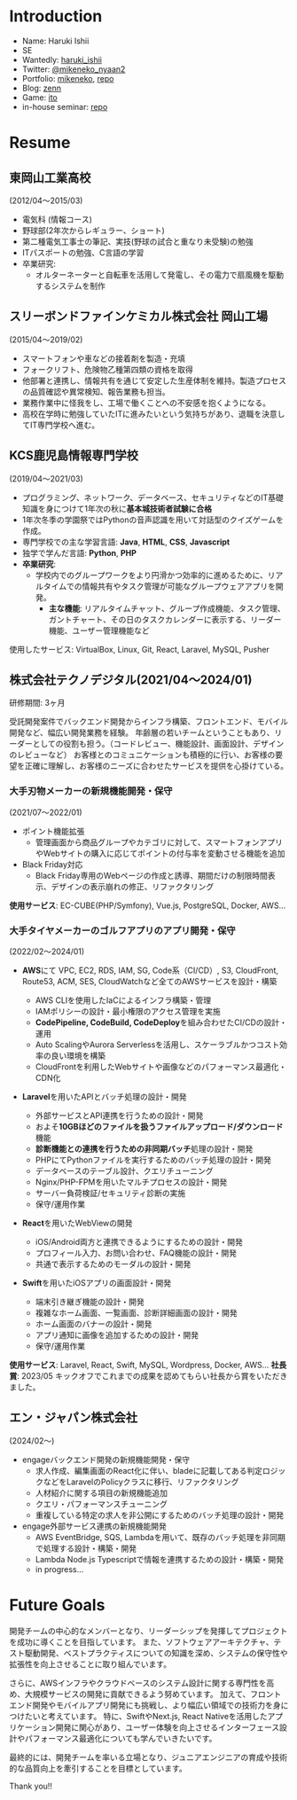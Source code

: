 # Introduction
- Name: Haruki Ishii
- SE
- Wantedly: [haruki_ishii](https://www.wantedly.com/id/haruki_ishii_mike)
- Twitter: [@mikeneko_nyaan2](https://twitter.com/@mikeneko_nyaan2)
- Portfolio: [mikeneko](https://mike-neko-507.vercel.app/), [repo](https://github.com/haru507/mike_neko_507)
- Blog: [zenn](https://zenn.dev/haru507)
- Game: [ito](https://github.com/haru507/ito)
- in-house seminar: [repo](https://github.com/haru507/study_meet_app)

# Resume
## 東岡山工業高校
(2012/04〜2015/03)
- 電気科 (情報コース)
- 野球部(2年次からレギュラー、ショート)
- 第二種電気工事士の筆記、実技(野球の試合と重なり未受験)の勉強
- ITパスポートの勉強、C言語の学習
- 卒業研究:
  - オルターネーターと自転車を活用して発電し、その電力で扇風機を駆動するシステムを制作

## スリーボンドファインケミカル株式会社 岡山工場
(2015/04〜2019/02)
- スマートフォンや車などの接着剤を製造・充填
- フォークリフト、危険物乙種第四類の資格を取得
- 他部署と連携し、情報共有を通じて安定した生産体制を維持。製造プロセスの品質確認や異常検知、報告業務も担当。
- 業務作業中に怪我をし、工場で働くことへの不安感を抱くようになる。
- 高校在学時に勉強していたITに進みたいという気持ちがあり、退職を決意してIT専門学校へ進む。

## KCS鹿児島情報専門学校
(2019/04〜2021/03)
- プログラミング、ネットワーク、データベース、セキュリティなどのIT基礎知識を身につけて1年次の秋に**基本城技術者試験に合格**
- 1年次冬季の学園祭ではPythonの音声認識を用いて対話型のクイズゲームを作成。
- 専門学校での主な学習言語: **Java**, **HTML**, **CSS**, **Javascript**
- 独学で学んだ言語: **Python**, **PHP**
- **卒業研究**:
  - 学校内でのグループワークをより円滑かつ効率的に進めるために、リアルタイムでの情報共有やタスク管理が可能なグループウェアアプリを開発。
    - **主な機能**: リアルタイムチャット、グループ作成機能、タスク管理、ガントチャート、その日のタスクカレンダーに表示する、リーダー機能、ユーザー管理機能など

使用したサービス: VirtualBox, Linux, Git, React, Laravel, MySQL, Pusher

## 株式会社テクノデジタル(2021/04〜2024/01)
研修期間: 3ヶ月

受託開発案件でバックエンド開発からインフラ構築、フロントエンド、モバイル開発など、幅広い開発業務を経験。
年齢層の若いチームということもあり、リーダーとしての役割も担う。（コードレビュー、機能設計、画面設計、デザインのレビューなど）
お客様とのコミュニケーションも積極的に行い、お客様の要望を正確に理解し、お客様のニーズに合わせたサービスを提供を心掛けている。

### 大手刃物メーカーの新規機能開発・保守
(2021/07〜2022/01)
- ポイント機能拡張
  - 管理画面から商品グループやカテゴリに対して、スマートフォンアプリやWebサイトの購入に応じてポイントの付与率を変動させる機能を追加
- Black Friday対応
  - Black Friday専用のWebページの作成と誘導、期間だけの制限時間表示、デザインの表示崩れの修正、リファクタリング

**使用サービス**: EC-CUBE(PHP/Symfony), Vue.js, PostgreSQL, Docker, AWS…

### 大手タイヤメーカーのゴルフアプリのアプリ開発・保守
(2022/02〜2024/01)
- **AWS**にて VPC, EC2, RDS, IAM, SG, Code系（CI/CD）, S3, CloudFront, Route53, ACM, SES, CloudWatchなど全てのAWSサービスを設計・構築
  - AWS CLIを使用したIaCによるインフラ構築・管理
  - IAMポリシーの設計・最小権限のアクセス管理を実施
  - **CodePipeline, CodeBuild, CodeDeploy**を組み合わせたCI/CDの設計・運用
  - Auto ScalingやAurora Serverlessを活用し、スケーラブルかつコスト効率の良い環境を構築
  - CloudFrontを利用したWebサイトや画像などのパフォーマンス最適化・CDN化

- **Laravel**を用いたAPIとバッチ処理の設計・開発
  - 外部サービスとAPI連携を行うための設計・開発
  - およそ**10GBほどのファイルを扱うファイルアップロード/ダウンロード**機能
  - **診断機能との連携を行うための非同期バッチ**処理の設計・開発
  - PHPにてPythonファイルを実行するためのバッチ処理の設計・開発
  - データベースのテーブル設計、クエリチューニング
  - Nginx/PHP-FPMを用いたマルチプロセスの設計・開発
  - サーバー負荷検証/セキュリティ診断の実施
  - 保守/運用作業
- **React**を用いたWebViewの開発
  - iOS/Android両方と連携できるようにするための設計・開発
  - プロフィール入力、お問い合わせ、FAQ機能の設計・開発
  - 共通で表示するためのモーダルの設計・開発
- **Swift**を用いたiOSアプリの画面設計・開発
  - 端末引き継ぎ機能の設計・開発
  - 複雑なホーム画面、一覧画面、診断詳細画面の設計・開発
  - ホーム画面のバナーの設計・開発
  - アプリ通知に画像を追加するための設計・開発
  - 保守/運用作業

**使用サービス**: Laravel, React, Swift, MySQL, Wordpress, Docker, AWS…
**社長賞**: 2023/05 キックオフでこれまでの成果を認めてもらい社長から賞をいただきました。

## エン・ジャパン株式会社
(2024/02〜)
- engageバックエンド開発の新規機能開発・保守
  - 求人作成、編集画面のReact化に伴い、bladeに記載してある判定ロジックなどをLaravelのPolicyクラスに移行、リファクタリング
  - 人材紹介に関する項目の新規機能追加
  - クエリ・パフォーマンスチューニング
  - 重複している特定の求人を非公開にするためのバッチ処理の設計・開発
- engage外部サービス連携の新規機能開発
  - AWS EventBridge, SQS, Lambdaを用いて、既存のバッチ処理を非同期で処理する設計・構築・開発
  - Lambda Node.js Typescriptで情報を連携するための設計・構築・開発
  - in progress...

# Future Goals
開発チームの中心的なメンバーとなり、リーダーシップを発揮してプロジェクトを成功に導くことを目指しています。
また、ソフトウェアアーキテクチャ、テスト駆動開発、ベストプラクティスについての知識を深め、システムの保守性や拡張性を向上させることに取り組んでいます。

さらに、AWSインフラやクラウドベースのシステム設計に関する専門性を高め、大規模サービスの開発に貢献できるよう努めています。
加えて、フロントエンド開発やモバイルアプリ開発にも挑戦し、より幅広い領域での技術力を身につけたいと考えています。
特に、SwiftやNext.js, React Nativeを活用したアプリケーション開発に関心があり、ユーザー体験を向上させるインターフェース設計やパフォーマンス最適化についても学んでいきたいです。

最終的には、開発チームを率いる立場となり、ジュニアエンジニアの育成や技術的な品質向上を牽引することを目標としています。

Thank you!!
